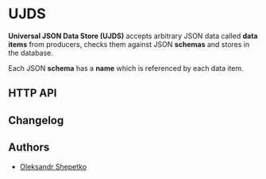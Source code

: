 # UJDS

**Universal JSON Data Store (UJDS)** accepts arbitrary JSON data called **data items** from producers, checks them
against JSON **schemas** and stores in the database.

Each JSON **schema** has a **name** which is referenced by each data item.   

## HTTP API

## Changelog

## Authors

- [Oleksandr Shepetko](https://shepetko.com)
